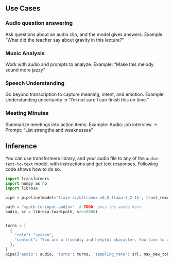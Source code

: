 ## Use Cases

### Audio question answering
Ask questions about an audio clip, and the model gives answers.
Example: “What did the teacher say about gravity in this lecture?”

### Music Analysis
Work with audio and prompts to analyze.
Example: “Make this melody sound more jazzy”

### Speech Understanding
Go beyond transcription to capture meaning, intent, and emotion.
Example: Understanding uncertainty in “I’m not sure I can finish this on time.”

### Meeting Minutes
Summarize meetings into action items.
Example: Audio: job interview → Prompt: “List strengths and weaknesses”


## Inference
You can use transformers library, and your audio file to any of the `audio-text-to-text` model, with instructions and get text responses. Following code shows how to do so.

```python
import transformers
import numpy as np
import librosa

pipe = pipeline(model='fixie-ai/ultravox-v0_5-llama-3_2-1b', trust_remote_code=True)

path = "<path-to-input-audio>"  # TODO: pass the audio here
audio, sr = librosa.load(path, sr=16000)


turns = [
  {
    "role": "system",
    "content": "You are a friendly and helpful character. You love to answer questions for people."
  },
]
pipe({'audio': audio, 'turns': turns, 'sampling_rate': sr}, max_new_tokens=30)


```
